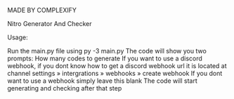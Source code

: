 MADE BY COMPLEXIFY

Nitro Generator And Checker


Usage:

Run the main.py file using py -3 main.py The code will show you two prompts:
How many codes to generate
If you want to use a discord webhook, if you dont know how to get a discord webhook url it is located at
channel settings » intergrations » webhooks » create webhook
If you dont want to use a webhook simply leave this blank
The code will start generating and checking after that step
